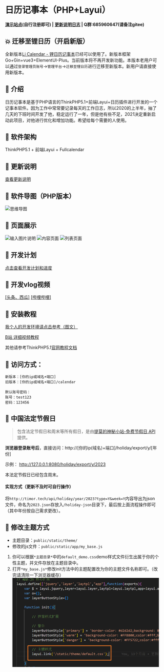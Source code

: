 # 日历记事本（PHP+Layui）

**[演示站点](http://rilidemo.enianteam.com/)(自行注册即可) | [更新说明日志](https://gitee.com/hslr/calendar_notepad/blob/master/update_log.md) | Q群:685960647(请备注gitee)**

## 💥 迁移至锂日历（开启新版）

全新版本[Li Calendar - 锂日历记事本](https://gitee.com/li-calendar-notepad/li-calendar-gin)已经可以使用了。新版本框架Go+Gin+vue3+ElementUI-Plus。当前版本将不再开发新功能。本版本老用户可以通过`登录管理员账号`->`管理平台`->`迁移至锂日历`进行迁移至新版本。新用户请直接使用新版本。


## 🎉 介绍
日历记事本是基于PHP语言的ThinkPHP5.1+前端Layui+日历插件进行开发的一个记事本软件。因为工作中常常要记录每天的工作日志，所以2020的上半年，抽了几天的下班时间开发了他，稳定运行了一年，但是他有些不足，2021决定重新启动此项目，对他进行优化和增加功能。希望给每个需要的人使用。

## 🎁 软件架构
ThinkPHP5.1 + 前端Layui + Fullcalendar

## 🧨 更新说明
[查看更新说明](https://gitee.com/hslr/calendar_notepad/blob/master/update_log.md)

## 🍕 软件导图（PHP版本）
![思维导图](https://images.gitee.com/uploads/images/2021/1027/194002_7fb7fdbf_1717198.png "2021-10-27 (2).png")


## 🥩 页面展示
![输入图片说明](https://images.gitee.com/uploads/images/2021/1115/193737_7653a572_1717198.jpeg "网页捕获_15-11-2021_193627_calendar.cn.jpeg")
![内容页面](https://images.gitee.com/uploads/images/2021/1020/214019_89683b7c_1717198.png "2021-10-20.png")
![列表页面](https://images.gitee.com/uploads/images/2021/1020/214029_9436ddcb_1717198.png "2021-10-20 (1).png")

## 🍚 开发计划
[点击查看开发计划和进度](https://thoughts.teambition.com/share/617215d0f53beb0041053ef5#title=日历记事本（网页）)

## 🍠 开发vlog视频

[[头条、西瓜]](https://www.ixigua.com/7026667370643096095) [[哔哩哔哩]](https://space.bilibili.com/27407696)



## 🍤 安装教程

[我个人的开发环境请点击参考（图文）](http://blog.enianteam.com/u/sun/content/56)

[B站 详细视频教程](https://www.bilibili.com/video/BV1Mq4y167Cn/)

其他请参考ThinkPHP5.1[官网教程文档](https://www.kancloud.cn/manual/thinkphp5_1/353946)

## 🚄 访问方式：
```
新版本：[你的ip或域名+端口]
旧版本：[你的ip或域名+端口]/calendar

默认账号密码：
账号：test123
密码：123456
```

## 🧡 中国法定节假日

> 包含法定节假日和周末等所有假日，是由[提莫的神秘小站-免费节假日 API](http://timor.tech/api/holiday)提供。

**浏览器登录账号后**，直接访问：http://[你的ip(域名)+端口]/holiday/export/y/[年份]

示例：
http://127.0.0.1:8080/holiday/export/y/2023

本法定节假日已经包含周末。

#### 实现方式（更新不及时可自行操作）
将`http://timor.tech/api/holiday/year/2023?type=Y&week=Y`内容导出为json文件，命名为`2023.json`存放入`/holiday-json`目录下，最后按上面流程操作即可（其中年份按自己需求更改）。




## 🎨 修改主题方式

- 主题目录：`public/static/theme/`
- 修改的js文件：`public/static/app/my_base.js`


1. 你可以根据`*主题目录*`中的`default_demo.css`demo样式文件衍生出属于你的个性主题，并文件存放在主题目录中。
2. 打开`*my_base.js*`修改init方法中的主题配置改为你的主题文件名称即可。（改完请清除一下浏览器缓存）
![](readme_src/theme_update.png)